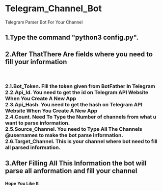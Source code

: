 # Telegram_Channel_Bot
Telegram Parser Bot For Your Channel
    <h2>1.Type the command "python3 config.py".</h2>
<h2>2.After ThatThere Are fields where you need to fill your information</h2></br>
<h3>  2.1.Bot_Token. Fill the token given from BotFather In Telegram</br>
      2.2.Api_Id. You need to get the id on Telegram API Website When You Create A New App</br>
      2.3.Api_Hash. You need to get the hash on Telegram API Website When You Create A New App</br>
      2.4.Count. Need To Type the Number of channels from what u want to parse information. <br>
      2.5.Source_Channel. You need to Type All The Channels @usernames to make the bot parse information.<br>
      2.6.Target_Channel. This is your channel where bot need to fill all parsed information. <br>
</h3>
<h2>3.After Filling All This Information the bot will parse all anformation and fill your channel</h2>
<h4>Hope You Like It</h4>
